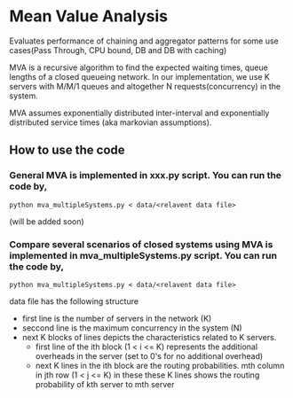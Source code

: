 # Mean Value Analysis
Evaluates performance of chaining and aggregator patterns for some use cases(Pass Through, CPU bound, DB and DB with caching)

MVA is a recursive algorithm to find the expected waiting times, queue lengths of a  closed queueing network. In our implementation, we use K servers with M/M/1 queues and altogether N requests(concurrency) in the system. 

MVA assumes exponentially distributed inter-interval and exponentially distributed service times (aka markovian assumptions).

## How to use the code

### General MVA is implemented in xxx.py script. You can run the code by,

`python mva_multipleSystems.py < data/<relavent data file>`

(will be added soon)

### Compare several scenarios of closed systems using MVA is implemented in mva_multipleSystems.py script. You can run the code by,

`python mva_multipleSystems.py < data/<relavent data file>`

data file has the following structure

- first line is the number of servers in the network (K)
- seccond line is the maximum concurrency in the system (N)
- next K blocks of lines depicts the characteristics related to K servers.
    - first line of the ith block (1 < i <= K) represents the additional overheads in the server (set to 0's for no additional overhead)
    - next K lines in the ith block are the routing probabilities. mth column in jth row (1 < j <= K) in these these K lines shows the routing probability of kth server to mth server